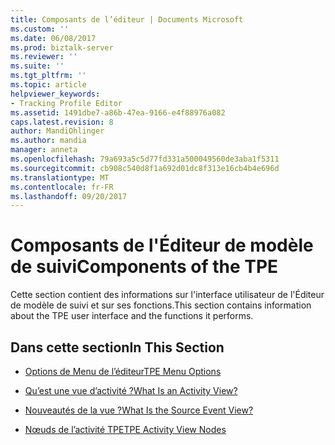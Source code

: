 ```yaml
---
title: Composants de l’éditeur | Documents Microsoft
ms.custom: ''
ms.date: 06/08/2017
ms.prod: biztalk-server
ms.reviewer: ''
ms.suite: ''
ms.tgt_pltfrm: ''
ms.topic: article
helpviewer_keywords:
- Tracking Profile Editor
ms.assetid: 1491dbe7-a86b-47ea-9166-e4f88976a082
caps.latest.revision: 8
author: MandiOhlinger
ms.author: mandia
manager: anneta
ms.openlocfilehash: 79a693a5c5d77fd331a500049560de3aba1f5311
ms.sourcegitcommit: cb908c540d8f1a692d01dc8f313e16cb4b4e696d
ms.translationtype: MT
ms.contentlocale: fr-FR
ms.lasthandoff: 09/20/2017
---
```

# <a name="components-of-the-tpe"></a><span data-ttu-id="08187-102">Composants de l'Éditeur de modèle de suivi</span><span class="sxs-lookup"><span data-stu-id="08187-102">Components of the TPE</span></span>
<span data-ttu-id="08187-103">Cette section contient des informations sur l'interface utilisateur de l'Éditeur de modèle de suivi et sur ses fonctions.</span><span class="sxs-lookup"><span data-stu-id="08187-103">This section contains information about the TPE user interface and the functions it performs.</span></span>  
  
## <a name="in-this-section"></a><span data-ttu-id="08187-104">Dans cette section</span><span class="sxs-lookup"><span data-stu-id="08187-104">In This Section</span></span>  
  
-   [<span data-ttu-id="08187-105">Options de Menu de l’éditeur</span><span class="sxs-lookup"><span data-stu-id="08187-105">TPE Menu Options</span></span>](../core/tpe-menu-options.md)  
  
-   [<span data-ttu-id="08187-106">Qu’est une vue d’activité ?</span><span class="sxs-lookup"><span data-stu-id="08187-106">What Is an Activity View?</span></span>](../core/what-is-an-activity-view.md)  
  
-   [<span data-ttu-id="08187-107">Nouveautés de la vue ?</span><span class="sxs-lookup"><span data-stu-id="08187-107">What Is the Source Event View?</span></span>](../core/what-is-the-source-event-view.md)  
  
-   [<span data-ttu-id="08187-108">Nœuds de l’activité TPE</span><span class="sxs-lookup"><span data-stu-id="08187-108">TPE Activity View Nodes</span></span>](../core/tpe-activity-view-nodes.md)